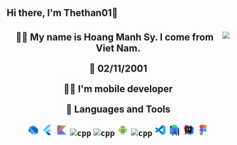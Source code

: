 ## Hi there, I'm Thethan01👋

<h2 align="center"ABOUNT ME</h2>
<img align="right"  src="https://github-readme-stats.vercel.app/api/top-langs/?username=Thethan01&layout=compact&theme=github_dark&hide_border=true"/>
<p>
🙋‍♂️ My name is Hoang Manh Sy. I come from Viet Nam.

🎂 02/11/2001

👨‍💻 I'm mobile developer

🧰 Languages and Tools

<code><img height="27" src="https://raw.githubusercontent.com/thethan01/thethan01/main/dart.svg" alt="cpp"></code>
<code><img height="27" src="https://raw.githubusercontent.com/thethan01/thethan01/main/flutter.svg" alt="cpp"></code>
<code><img height="27" src="https://raw.githubusercontent.com/thethan01/thethan01/main/kotlin.svg" alt="cpp"></code>
<code><img height="27" src="https://raw.githubusercontent.com/thethan01/thethan01/main/nodejs.svg" alt="cpp"></code>
<code><img height="27" src="https://raw.githubusercontent.com/thethan01/thethan01/main/python.svg" alt="cpp"></code>
<code><img height="27" src="https://raw.githubusercontent.com/thethan01/thethan01/main/android-os.svg" alt="cpp"></code>
<code><img height="27" src="https://raw.githubusercontent.com/thethan01/thethan01/main/mysql.svg" alt="cpp"></code>
<code><img height="27" src="https://raw.githubusercontent.com/thethan01/thethan01/main/vscode.svg" alt="vscode"></code>
<code><img height="27" src="https://raw.githubusercontent.com/thethan01/thethan01/main/android-studio.svg" alt="cpp"></code>
<code><img height="27" src="https://raw.githubusercontent.com/thethan01/thethan01/main/intellij-idea.svg" alt="cpp"></code>
<code><img height="27" src="https://raw.githubusercontent.com/thethan01/thethan01/main/figma.svg" alt="cpp"></code>

